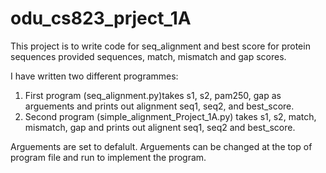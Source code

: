 # odu_cs823_prject_1A
This project is to write code for seq_alignment and best score for protein sequences provided sequences, match, mismatch and gap scores.

I have written two different programmes:
1. First program (seq_alignment.py)takes s1, s2, pam250, gap as arguements and prints out alignment seq1, seq2, and best_score.
2. Second program (simple_alignment_Project_1A.py) takes s1, s2, match, mismatch, gap and prints out alignent seq1, seq2 and best_score.

Arguements are set to defalult. Arguements can be changed at the top of program file and run to implement the program. 

